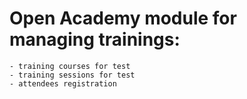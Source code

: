 # Open Academy module for managing trainings:
    - training courses for test
    - training sessions for test
    - attendees registration
